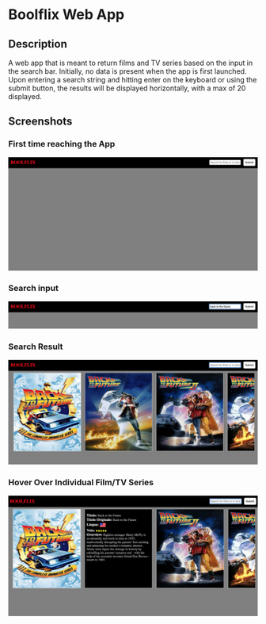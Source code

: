 # Boolflix Web App

## Description

A web app that is meant to return films and TV series based on the input in the search bar. Initially, no data is present when the app is first launched. Upon entering a search string and hitting enter on the keyboard or using the submit button, the results will be displayed horizontally, with a max of 20 displayed.

## Screenshots

### First time reaching the App

![GitHub Logo](/img/beforeSearch.png)

### Search input

![GitHub Logo](/img/sampleSearch.png)

### Search Result

![GitHub Logo](/img/afterSearch.png)

### Hover Over Individual Film/TV Series

![GitHub Logo](/img/hoverOverCard.png)
